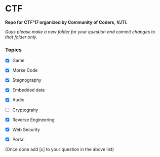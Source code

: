 # CTF
__Repo for CTF'17 organized by Community of Coders, VJTI.__

*Guys please make a new folder for your question and commit changes to that folder only.*

### Topics

- [x] Game
- [x] Morse Code
- [x] Stegnography
- [X] Embedded data
- [x] Audio
- [ ] Cryptograhy
- [X] Reverse Engineering
- [x] Web Security

- [x] Portal

(Once done add [x] to your question in the above list)
